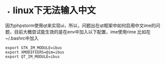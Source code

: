 - # linux下无法输入中文
 因为phpstorm使用qt来实现ui，所以，问题出在qt框架中如何启用中文ime的问题，目前大概尝试能生效的是在env中加入以下配置，ime使用rime
 比如在~/.bashrc中加入
 
 ```
 export GTK_IM_MODULE=ibus
 export XMODIFIERS=@im=ibus
 export QT_IM_MODULE=ibus
 ```
